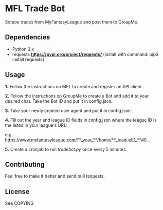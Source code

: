 # MFL Trade Bot

Scrape trades from MyFantasyLeague and post them to GroupMe.

## Dependencies
* Python 3.x
* requests **https://pypi.org/project/requests/** (install with command: pip3 install requests)

## Usage
**1.** Follow the instructions on MFL to create and register an API client.

**2.** Follow the instructions on GroupMe to create a Bot and add it to your desired chat. Take the Bot ID and put it in config.json.

**3.** Take your newly created user agent and put it in config.json.

**4.** Fill out the year and league ID fields in config.json where the league ID 
is the listed in your league's URL:

e.g. https://www.myfantasyleague.com/**_year_**/home/**_leagueID_**#0...

**5.** Create a cronjob to run *tradebot.py* once every 5 minutes.


## Contributing
Feel free to make it better and send pull requests. 

## License
See COPYING
